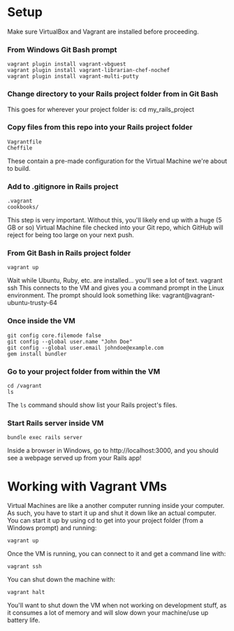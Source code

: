 # Setup

Make sure VirtualBox and Vagrant are installed before proceeding.

### From Windows Git Bash prompt
    vagrant plugin install vagrant-vbguest
    vagrant plugin install vagrant-librarian-chef-nochef
    vagrant plugin install vagrant-multi-putty
    
### Change directory to your Rails project folder from in Git Bash
This goes for wherever your project folder is:
    cd my_rails_project
    
### Copy files from this repo into your Rails project folder
    Vagrantfile
    Cheffile
These contain a pre-made configuration for the Virtual Machine we're about to build.

### Add to .gitignore in Rails project
    .vagrant
    cookbooks/
This step is very important. Without this, you'll likely end up with a huge (5 GB or so) Virtual Machine file checked into your Git repo, which GitHub will reject for being too large on your next push.
    
### From Git Bash in Rails project folder
    vagrant up
Wait while Ubuntu, Ruby, etc. are installed... you'll see a lot of text.
    vagrant ssh
This connects to the VM and gives you a command prompt in the Linux environment. The prompt should look something like:
    vagrant@vagrant-ubuntu-trusty-64

### Once inside the VM
    git config core.filemode false
    git config --global user.name "John Doe"
    git config --global user.email johndoe@example.com
    gem install bundler
    
### Go to your project folder from within the VM
    cd /vagrant
    ls
The `ls` command should show list your Rails project's files.
    
### Start Rails server inside VM
    bundle exec rails server
    
Inside a browser in Windows, go to http://localhost:3000, and you should see a webpage served up from your Rails app!

# Working with Vagrant VMs

Virtual Machines are like a another computer running inside your computer. As such, you have to start it up and shut it down like an actual computer. You can start it up by using cd to get into your project folder (from a Windows prompt) and running:

    vagrant up
Once the VM is running, you can connect to it and get a command line with:

    vagrant ssh
You can shut down the machine with:

    vagrant halt

You'll want to shut down the VM when not working on development stuff, as it consumes a lot of memory and will slow down your machine/use up battery life.

